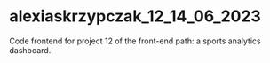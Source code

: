 # alexiaskrzypczak_12_14_06_2023
Code frontend for project 12 of the front-end path: a sports analytics dashboard.
